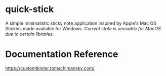 # quick-stick
A simple minimalistic sticky note application inspired by Apple's Mac OS Stickies made avaliable for Windows.
*Current state is unusable for MacOS due to certain libraries.*

# Documentation Reference
https://customtkinter.tomschimansky.com/